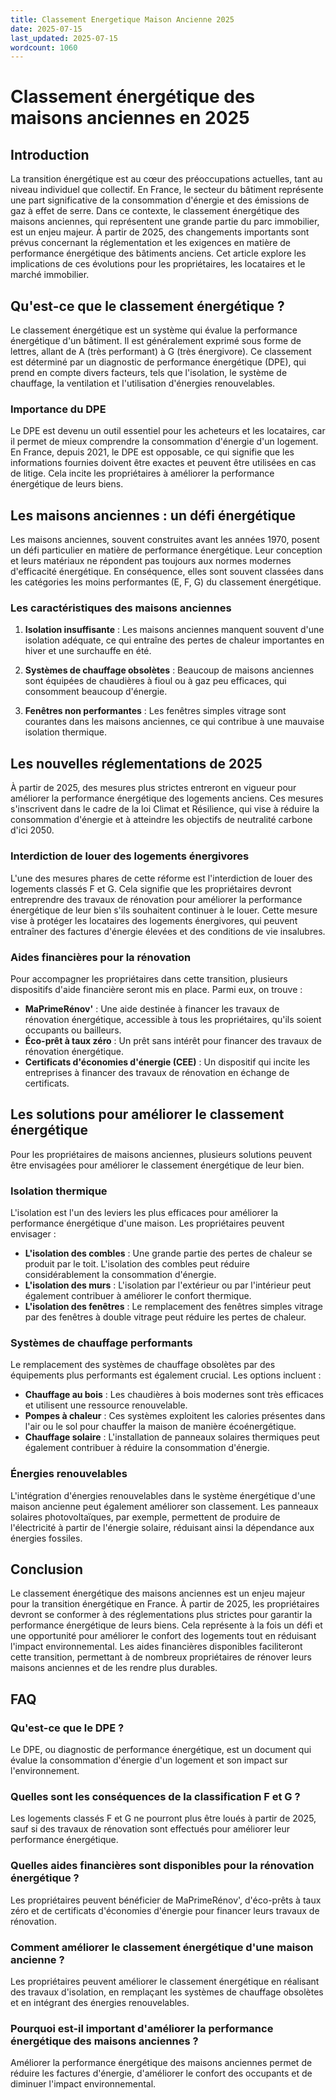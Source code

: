 ```yaml
---
title: Classement Energetique Maison Ancienne 2025
date: 2025-07-15
last_updated: 2025-07-15
wordcount: 1060
---
```


# Classement énergétique des maisons anciennes en 2025

## Introduction

La transition énergétique est au cœur des préoccupations actuelles, tant au niveau individuel que collectif. En France, le secteur du bâtiment représente une part significative de la consommation d'énergie et des émissions de gaz à effet de serre. Dans ce contexte, le classement énergétique des maisons anciennes, qui représentent une grande partie du parc immobilier, est un enjeu majeur. À partir de 2025, des changements importants sont prévus concernant la réglementation et les exigences en matière de performance énergétique des bâtiments anciens. Cet article explore les implications de ces évolutions pour les propriétaires, les locataires et le marché immobilier.

## Qu'est-ce que le classement énergétique ?

Le classement énergétique est un système qui évalue la performance énergétique d'un bâtiment. Il est généralement exprimé sous forme de lettres, allant de A (très performant) à G (très énergivore). Ce classement est déterminé par un diagnostic de performance énergétique (DPE), qui prend en compte divers facteurs, tels que l'isolation, le système de chauffage, la ventilation et l'utilisation d'énergies renouvelables.

### Importance du DPE

Le DPE est devenu un outil essentiel pour les acheteurs et les locataires, car il permet de mieux comprendre la consommation d'énergie d'un logement. En France, depuis 2021, le DPE est opposable, ce qui signifie que les informations fournies doivent être exactes et peuvent être utilisées en cas de litige. Cela incite les propriétaires à améliorer la performance énergétique de leurs biens.

## Les maisons anciennes : un défi énergétique

Les maisons anciennes, souvent construites avant les années 1970, posent un défi particulier en matière de performance énergétique. Leur conception et leurs matériaux ne répondent pas toujours aux normes modernes d'efficacité énergétique. En conséquence, elles sont souvent classées dans les catégories les moins performantes (E, F, G) du classement énergétique.

### Les caractéristiques des maisons anciennes

1. **Isolation insuffisante** : Les maisons anciennes manquent souvent d'une isolation adéquate, ce qui entraîne des pertes de chaleur importantes en hiver et une surchauffe en été.
   
2. **Systèmes de chauffage obsolètes** : Beaucoup de maisons anciennes sont équipées de chaudières à fioul ou à gaz peu efficaces, qui consomment beaucoup d'énergie.

3. **Fenêtres non performantes** : Les fenêtres simples vitrage sont courantes dans les maisons anciennes, ce qui contribue à une mauvaise isolation thermique.

## Les nouvelles réglementations de 2025

À partir de 2025, des mesures plus strictes entreront en vigueur pour améliorer la performance énergétique des logements anciens. Ces mesures s'inscrivent dans le cadre de la loi Climat et Résilience, qui vise à réduire la consommation d'énergie et à atteindre les objectifs de neutralité carbone d'ici 2050.

### Interdiction de louer des logements énergivores

L'une des mesures phares de cette réforme est l'interdiction de louer des logements classés F et G. Cela signifie que les propriétaires devront entreprendre des travaux de rénovation pour améliorer la performance énergétique de leur bien s'ils souhaitent continuer à le louer. Cette mesure vise à protéger les locataires des logements énergivores, qui peuvent entraîner des factures d'énergie élevées et des conditions de vie insalubres.

### Aides financières pour la rénovation

Pour accompagner les propriétaires dans cette transition, plusieurs dispositifs d'aide financière seront mis en place. Parmi eux, on trouve :

- **MaPrimeRénov'** : Une aide destinée à financer les travaux de rénovation énergétique, accessible à tous les propriétaires, qu'ils soient occupants ou bailleurs.
- **Éco-prêt à taux zéro** : Un prêt sans intérêt pour financer des travaux de rénovation énergétique.
- **Certificats d'économies d'énergie (CEE)** : Un dispositif qui incite les entreprises à financer des travaux de rénovation en échange de certificats.

## Les solutions pour améliorer le classement énergétique

Pour les propriétaires de maisons anciennes, plusieurs solutions peuvent être envisagées pour améliorer le classement énergétique de leur bien.

### Isolation thermique

L'isolation est l'un des leviers les plus efficaces pour améliorer la performance énergétique d'une maison. Les propriétaires peuvent envisager :

- **L'isolation des combles** : Une grande partie des pertes de chaleur se produit par le toit. L'isolation des combles peut réduire considérablement la consommation d'énergie.
- **L'isolation des murs** : L'isolation par l'extérieur ou par l'intérieur peut également contribuer à améliorer le confort thermique.
- **L'isolation des fenêtres** : Le remplacement des fenêtres simples vitrage par des fenêtres à double vitrage peut réduire les pertes de chaleur.

### Systèmes de chauffage performants

Le remplacement des systèmes de chauffage obsolètes par des équipements plus performants est également crucial. Les options incluent :

- **Chauffage au bois** : Les chaudières à bois modernes sont très efficaces et utilisent une ressource renouvelable.
- **Pompes à chaleur** : Ces systèmes exploitent les calories présentes dans l'air ou le sol pour chauffer la maison de manière écoénergétique.
- **Chauffage solaire** : L'installation de panneaux solaires thermiques peut également contribuer à réduire la consommation d'énergie.

### Énergies renouvelables

L'intégration d'énergies renouvelables dans le système énergétique d'une maison ancienne peut également améliorer son classement. Les panneaux solaires photovoltaïques, par exemple, permettent de produire de l'électricité à partir de l'énergie solaire, réduisant ainsi la dépendance aux énergies fossiles.

## Conclusion

Le classement énergétique des maisons anciennes est un enjeu majeur pour la transition énergétique en France. À partir de 2025, les propriétaires devront se conformer à des réglementations plus strictes pour garantir la performance énergétique de leurs biens. Cela représente à la fois un défi et une opportunité pour améliorer le confort des logements tout en réduisant l'impact environnemental. Les aides financières disponibles faciliteront cette transition, permettant à de nombreux propriétaires de rénover leurs maisons anciennes et de les rendre plus durables.

## FAQ

### Qu'est-ce que le DPE ?

Le DPE, ou diagnostic de performance énergétique, est un document qui évalue la consommation d'énergie d'un logement et son impact sur l'environnement.

### Quelles sont les conséquences de la classification F et G ?

Les logements classés F et G ne pourront plus être loués à partir de 2025, sauf si des travaux de rénovation sont effectués pour améliorer leur performance énergétique.

### Quelles aides financières sont disponibles pour la rénovation énergétique ?

Les propriétaires peuvent bénéficier de MaPrimeRénov', d'éco-prêts à taux zéro et de certificats d'économies d'énergie pour financer leurs travaux de rénovation.

### Comment améliorer le classement énergétique d'une maison ancienne ?

Les propriétaires peuvent améliorer le classement énergétique en réalisant des travaux d'isolation, en remplaçant les systèmes de chauffage obsolètes et en intégrant des énergies renouvelables.

### Pourquoi est-il important d'améliorer la performance énergétique des maisons anciennes ?

Améliorer la performance énergétique des maisons anciennes permet de réduire les factures d'énergie, d'améliorer le confort des occupants et de diminuer l'impact environnemental.